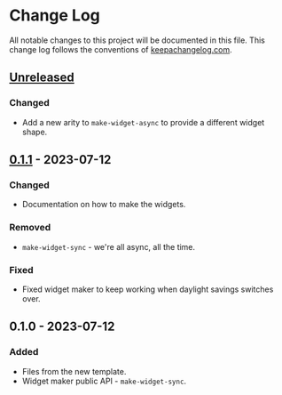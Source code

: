 # Change Log
All notable changes to this project will be documented in this file. This change log follows the conventions of [keepachangelog.com](http://keepachangelog.com/).

## [Unreleased]
### Changed
- Add a new arity to `make-widget-async` to provide a different widget shape.

## [0.1.1] - 2023-07-12
### Changed
- Documentation on how to make the widgets.

### Removed
- `make-widget-sync` - we're all async, all the time.

### Fixed
- Fixed widget maker to keep working when daylight savings switches over.

## 0.1.0 - 2023-07-12
### Added
- Files from the new template.
- Widget maker public API - `make-widget-sync`.

[Unreleased]: https://sourcehost.site/your-name/rest-api/compare/0.1.1...HEAD
[0.1.1]: https://sourcehost.site/your-name/rest-api/compare/0.1.0...0.1.1
